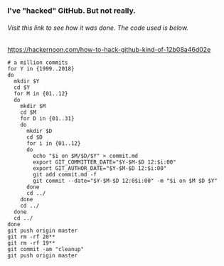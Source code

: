 ### I've "hacked" GitHub.  But not really.

###### Visit this link to see how it was done.  The code used is below.
https://hackernoon.com/how-to-hack-github-kind-of-12b08a46d02e

```
# a million commits
for Y in {1999..2018}
do
  mkdir $Y
  cd $Y
  for M in {01..12}
  do
    mkdir $M
    cd $M
    for D in {01..31}
    do
      mkdir $D
      cd $D
      for i in {01..12}
      do
        echo "$i on $M/$D/$Y" > commit.md
        export GIT_COMMITTER_DATE="$Y-$M-$D 12:$i:00"
        export GIT_AUTHOR_DATE="$Y-$M-$D 12:$i:00"
        git add commit.md -f
        git commit --date="$Y-$M-$D 12:0$i:00" -m "$i on $M $D $Y"
      done
      cd ../
    done
    cd ../
  done
  cd ../
done
git push origin master
git rm -rf 20**
git rm -rf 19**
git commit -am "cleanup"
git push origin master
```

